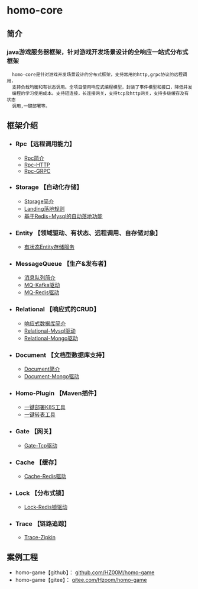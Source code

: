 # homo-core
## 简介

### java游戏服务器框架，针对游戏开发场景设计的全响应一站式分布式框架
```text
  homo-core是针对游戏开发场景设计的分布式框架，支持常用的http,grpc协议的远程调用，
  支持负载均衡和有状态调用。全项目使用响应式编程模型，封装了事件模型和接口，降低并发
  编程的学习使用成本。支持短连接，长连接网关，支持tcp及http网关，支持多级缓存及有状态
  调用,一键部署等。
```
## 框架介绍
- ### Rpc【远程调用能力】
  - [Rpc简介](docs/Rpc/Rpc概要介绍.md)
  - [Rpc-HTTP](docs/Rpc/基于Http的Rpc调用.md)
  - [Rpc-GRPC](docs/Rpc/基于Grpc的Rpc调用.md)
- ### Storage 【自动化存储】
  - [Storage简介](docs/Storage/Storage概要介绍.md)
  - [Landing落地规则](docs/Storage/Landing规则文档.md)
  - [基于Redis+Mysql的自动落地功能](docs/Storage/Redis_Mysql_Storage.md)
- ### Entity 【领域驱动、有状态、远程调用、自存储对象】
  - [有状态Entity存储服务](docs/Entity/有状态Entity服务.md)
- ### MessageQueue 【生产&发布者】
  - [消息队列简介](docs/消息队列/基于Kafka的消息队列.md)
  - [MQ-Kafka驱动](docs/消息队列/基于Kafka的消息队列.md)
  - [MQ-Redis驱动](docs/待定.md)
- ### Relational 【响应式的CRUD】
  - [响应式数据库简介](docs/响应式数据库/响应式数据库概要介绍.md)
  - [Relational-Mysql驱动](docs/响应式数据库/Mysql响应式数据库驱动.md)
  - [Relational-Mongo驱动](docs/待定.md)
- ### Document 【文档型数据库支持】
  - [Document简介](docs/Document/Document概要介绍.md)
  - [Document-Mongo驱动](docs/Document/Mongo驱动.md) 
- ### Homo-Plugin 【Maven插件】
  - [一键部署K8S工具](docs/插件/一键部署插件.md)
  - [一键转表工具](docs/插件/一键导表插件.md)
- ### Gate  【网关】
  - [Gate-Tcp驱动](docs/交互网关/网关设计使用文档.md)  
- ### Cache 【缓存】
  - [Cache-Redis驱动](docs/缓存/缓存驱动设计使用文档.md) 
- ### Lock 【分布式锁】
  - [Lock-Redis锁驱动](docs/分布式锁/分布式锁设计使用文档.md) 
- ### Trace 【链路追踪】
  - [Trace-Zipkin](docs/链路追踪/zipkin使用文档.md) 

## 案例工程
- homo-game【github】： [github.com/HZ00M/homo-game](https://gitee.com/Hzoom/homo-game)
- homo-game【gitee】： [gitee.com/Hzoom/homo-game](https://gitee.com/Hzoom/homo-game)